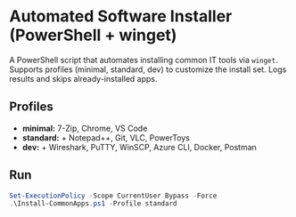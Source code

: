 # Automated Software Installer (PowerShell + winget)

A PowerShell script that automates installing common IT tools via `winget`. Supports profiles (minimal, standard, dev) to customize the install set. Logs results and skips already-installed apps.

## Profiles
- **minimal:** 7-Zip, Chrome, VS Code  
- **standard:** + Notepad++, Git, VLC, PowerToys  
- **dev:** + Wireshark, PuTTY, WinSCP, Azure CLI, Docker, Postman  

## Run
```powershell
Set-ExecutionPolicy -Scope CurrentUser Bypass -Force
.\Install-CommonApps.ps1 -Profile standard
